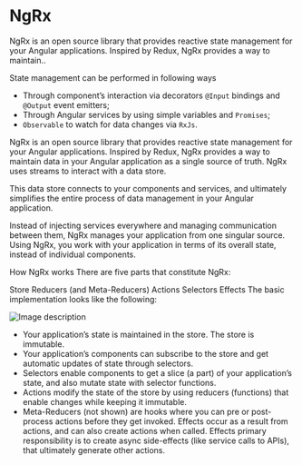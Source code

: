 # NgRx

NgRx is an open source library that provides reactive state management for your Angular applications. Inspired by Redux, NgRx provides a way to maintain..

State management can be performed in following ways

- Through component’s interaction via decorators `@Input` bindings and `@Output` event emitters;
- Through Angular services by using simple variables and `Promises`;
- `Observable` to watch for data changes via `RxJs`.

NgRx is an open source library that provides reactive state management for your Angular applications. Inspired by Redux, NgRx provides a way to maintain data in your Angular application as a single source of truth. NgRx uses streams to interact with a data store. 

This data store connects to your components and services, and ultimately simplifies the entire process of data management in your Angular application. 

Instead of injecting services everywhere and managing communication between them, NgRx manages your application from one singular source. Using NgRx, you work with your application in terms of its overall state, instead of individual components.


How NgRx works
There are five parts that constitute NgRx:

Store
Reducers (and Meta-Reducers)
Actions
Selectors
Effects
The basic implementation looks like the following:

![Image description](https://res.cloudinary.com/indepth-dev/image/upload/f_auto,fl_lossy,q_auto/local_media/2019/08/image-276.png)


- Your application’s state is maintained in the store. The store is immutable.
- Your application’s components can subscribe to the store and get automatic updates of state through selectors.
- Selectors enable components to get a slice (a part) of your application’s state, and also mutate state with selector functions.
- Actions modify the state of the store by using reducers (functions) that enable changes while keeping it immutable.
- Meta-Reducers (not shown) are hooks where you can pre or post-process actions before they get invoked.
Effects occur as a result from actions, and can also create actions when called. Effects primary responsibility is to create async side-effects (like service calls to APIs), that ultimately generate other actions.

